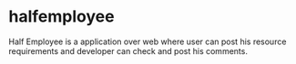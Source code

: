 # halfemployee
Half Employee is a application over web where user can post his resource requirements and developer can check and post his comments.
